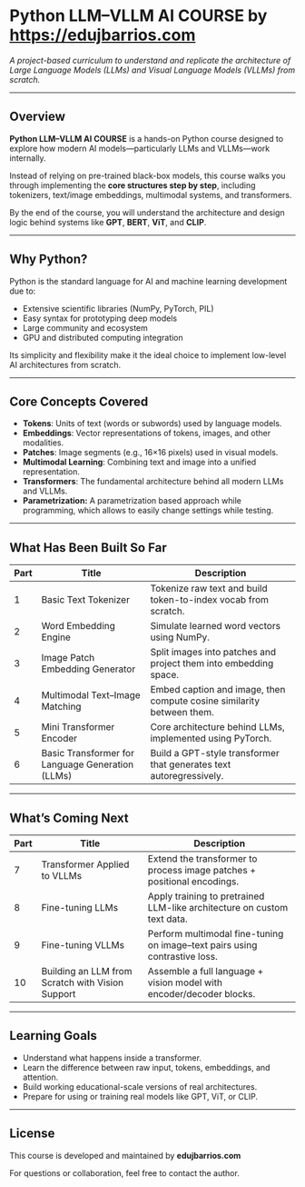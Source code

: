 # Python LLM–VLLM AI COURSE **by https://edujbarrios.com**  
_A project-based curriculum to understand and replicate the architecture of Large Language Models (LLMs) and Visual Language Models (VLLMs) from scratch._

---

## Overview

**Python LLM–VLLM AI COURSE** is a hands-on Python course designed to explore how modern AI models—particularly LLMs and VLLMs—work internally.

Instead of relying on pre-trained black-box models, this course walks you through implementing the **core structures step by step**, including tokenizers, text/image embeddings, multimodal systems, and transformers.

By the end of the course, you will understand the architecture and design logic behind systems like **GPT**, **BERT**, **ViT**, and **CLIP**.

---

## Why Python?

Python is the standard language for AI and machine learning development due to:

- Extensive scientific libraries (NumPy, PyTorch, PIL)
- Easy syntax for prototyping deep models
- Large community and ecosystem
- GPU and distributed computing integration

Its simplicity and flexibility make it the ideal choice to implement low-level AI architectures from scratch.

---

## Core Concepts Covered

- **Tokens**: Units of text (words or subwords) used by language models.
- **Embeddings**: Vector representations of tokens, images, and other modalities.
- **Patches**: Image segments (e.g., 16×16 pixels) used in visual models.
- **Multimodal Learning**: Combining text and image into a unified representation.
- **Transformers**: The fundamental architecture behind all modern LLMs and VLLMs.
- **Parametrization:** A parametrization based approach while programming, which allows to easily change settings while testing.

---

## What Has Been Built So Far

| Part | Title                                | Description                                                              |
|------|--------------------------------------|--------------------------------------------------------------------------|
| 1    | Basic Text Tokenizer                 | Tokenize raw text and build token-to-index vocab from scratch.           |
| 2    | Word Embedding Engine                | Simulate learned word vectors using NumPy.                               |
| 3    | Image Patch Embedding Generator      | Split images into patches and project them into embedding space.         |
| 4    | Multimodal Text–Image Matching       | Embed caption and image, then compute cosine similarity between them.    |
| 5    | Mini Transformer Encoder             | Core architecture behind LLMs, implemented using PyTorch.                |
| 6    | Basic Transformer for Language Generation (LLMs)   | Build a GPT-style transformer that generates text autoregressively.        |

---

## What’s Coming Next

| Part | Title                                              | Description                                                                 |
|------|----------------------------------------------------|-----------------------------------------------------------------------------|
| 7    | Transformer Applied to VLLMs                       | Extend the transformer to process image patches + positional encodings.    |
| 8    | Fine-tuning LLMs                                   | Apply training to pretrained LLM-like architecture on custom text data.    |
| 9    | Fine-tuning VLLMs                                  | Perform multimodal fine-tuning on image–text pairs using contrastive loss. |
| 10   | Building an LLM from Scratch with Vision Support   | Assemble a full language + vision model with encoder/decoder blocks.       |

---

## Learning Goals

- Understand what happens inside a transformer.
- Learn the difference between raw input, tokens, embeddings, and attention.
- Build working educational-scale versions of real architectures.
- Prepare for using or training real models like GPT, ViT, or CLIP.

---

## License

This course is developed and maintained by **edujbarrios.com**  

For questions or collaboration, feel free to contact the author.
